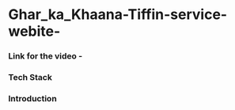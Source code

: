 # Ghar_ka_Khaana-Tiffin-service-webite-

### Link for the video - 
### Tech Stack 
### Introduction 
